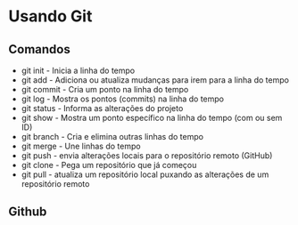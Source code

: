 # Usando Git
## Comandos
- git init - Inicia a linha do tempo
- git add - Adiciona ou atualiza mudanças para irem para a linha do tempo
- git commit - Cria um ponto na linha do tempo
- git log - Mostra os pontos (commits) na linha do tempo
- git status - Informa as alterações do projeto
- git show - Mostra um ponto específico na linha do tempo (com ou sem ID)
- git branch - Cria e elimina outras linhas do tempo
- git merge - Une linhas do tempo
- git push - envia alterações locais para o repositório remoto (GitHub)
- git clone - Pega um repositório que já começou
- git pull - atualiza um repositório local puxando as alterações de um repositório remoto

## Github
